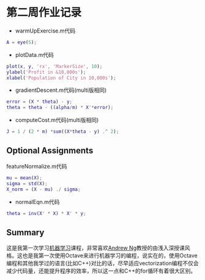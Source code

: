 # 第二周作业记录

* warmUpExercise.m代码

```MATLAB
A = eye(5);
```

* plotData.m代码

```MATLAB
plot(x, y, 'rx', 'MarkerSize', 10);
ylabel('Profit in &10,000s');
xlabel('Population of City in 10,000s');
```

* gradientDescent.m代码(multi版相同)

```MATLAB
error = (X * theta) - y;
theta = theta - ((alpha/m) * X'*error);
```

* computeCost.m代码(multi版相同)

```MATLAB
J = 1 / (2 * m) *sum((X*theta - y) .^ 2);
```

## Optional Assignments

featureNormalize.m代码

```MATLAB
mu = mean(X);
sigma = std(X);
X_norm = (X - mu) ./ sigma;
```

* normalEqn.m代码

```MATLAB
theta = inv(X' * X) * X' * y;
```

## Summary

这是我第一次学习[机器学习](https://www.coursera.org/learn/machine-learning)课程，非常喜欢[Andrew Ng](https://www.coursera.org/instructor/andrewng)教授的由浅入深授课风格。这也是我第一次使用Octave来进行机器学习的编程，说实在的，使用Octave编程和其他我学过的语言(比如C++)对比的话，尽早适应vectorization编程不仅会减少代码量，还能提升程序的效率，所以这一点和C++的for循环有着很大区别。
